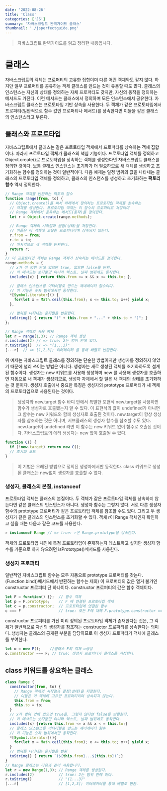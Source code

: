 ```yaml
---
date: '2022-08-26'
title: 'Class'
categories: ['JS']
summary: '자바스크립트 완벽가이드 클래스'
thumbnail: './jsperfectguide.png'
---
```

> 자바스크립트 완벽가이드를 읽고 정리한 내용입니다.
# 클래스
자바스크립트의 객체는 프로퍼티의 고유한 집합이며 다른 어떤 객체와도 같지 않다. 하지만 일부 프로퍼티를 공유하는 객체 클래스를 만드는 것이 유용할 때도 많다. 클래스의 인스턴스는 자신의 상태를 정의하는 자체 프로퍼티도 갖지만, 자신의 동작을 정의하는 메서드도 가진다. 이런 메서드는 클래스에서 정의하며 모든 인스턴스에서 공유한다. 
자바스크립트 클래스는 프로토타입 기반 상속을 사용한다. 두 객체가 같은 프로토타입에서 프로퍼티(일반적으로 함수 값인 프로퍼티나 메서드)를 상속한다면 이들을 같은 클래스의 인스턴스라고 부른다.
## 클래스와 프로토타입
자바스크립트에서 클래스는 같은 프로토타입 객체에서 프로퍼티를 상속하는 객체 집합이다. 따라서 프로토타입 객체가 클래스의 핵심 기능이다. 프로토타입 객체를 정의하고 Object.create()로 프로토타입을 상속하는 객체를 생성한다면 자바스크립트 클래스를 정의한 것이다. 보통 클래스 인스턴스는 초기화가 더 필요하므로 새 객체를 생성하고 초기화하는 함수를 정의하는 것이 일반적이다. 다음 예제는 일정 범위의 값을 나타내는 클래스의 프로토타입 객체를 정의하고, 클래스의 인스턴스를 생성하고 초기화하는 **팩토리함수** 역시 정의한다.
```javascript
// Range 객체를 반환하는 팩토리 함수
function range(from, to) {
  // Object.create()를 써서 아래에서 정의하는 프로토타입 객체를 상속하는
  // 객체를 생성한다. 프로토타입 객체는 이 함수의 프로퍼티로 저장되며
  // Range 객체에서 공유하는 메서드(동작)를 정의한다.
  let r = Object.create(range.methods);

  // Range 객체의 시작점과 끝점(상태)을 저장한다.
  // 이들은 이 객체에 고유한 프로퍼티이며 상속되지 않는다.
  r.from = from;
  r.to = to;
  // 마지막으로 새 객체를 반환한다.
  return r;
}
// 이 프로토타입 객체는 Range 객체가 상속하는 메서드를 정의한다.
range.methods = {
  // x가 이 범위 안에 있으면 true, 없으면 false를 반환.
  // 이 메서드는 숫자뿐만 아니라 텍스트, 날짜 범위에도 동작한다.
  includes(x) { return this.from <= x && x <= this.to; },

  // 클래스 인스턴스를 이터러블로 만드는 제네레이터 함수이다.
  // 이 기능은 숫자 범위에서만 동작한다.
  *[Symbol.iterator]() {
    for(let x = Math.ceil(this.from); x <= this.to; x++) yield x;
  },

  // 범위를 나타내는 문자열을 반환한다.
  toString() { return "(" + this.from + "..." + this.to + ")"; }
};

// Range 객체의 사용 예제
let r = range(1,3); // Range 객체 생성
r.includes(2) // => true: 2는 범위 안에 있다.
r.toString()  // => "(1...3)"
[...r]  // => [1,2,3]; 이터레이터 를 통해 배열로 반환한다.
```
위 예제는 자바스크립트 클래스를 정의하는 단순한 방법이지만 생성자를 정의하지 않았기 때문에 널리 쓰이는 방법은 아니다. 생성자는 새로 생성된 객체를 초기화하도록 설계된 함수이다. 생성자는 new 키워드를 사용해 생성하며 new 를 사용해 생성자를 호출하면 자동으로 새 객체가 생성되므로, 생성자 자체에서 할 일은 새 객체의 상태를 초기화하는 것 뿐이다. 생성자 호출에서 중요한 특징은 생성자의 prototype 프로퍼티가 새 객체의 프로토타입으로 사용된다는 것이다.
> 생성자와 new.target
> 함수 바디 안에서 특별한 포현식 new.target을 사용하면 함수가 생성자로 호출됐는지 알 수 있다. 이 표현식의 값이 undefined가 아니면 그 함수는 new 키워드와 함께 생성자로 호출된 것이다. new.target이 항상 생성자를 참조하는 것은 아니며, 서브클래스의 생성자 함수를 참조할 수도 있다. new.target이 undefined 라면 이 함수는 new 키워드 없이 함수로 호출된 것이다. 자바스크립트의 에러 생성자는 new 없이 호출될 수 있다.
```js
function C() {
  if (!new.target) return new C();
  // 초기화 코드
}
```
> 이 기법은 오래된 방법으로 정의된 생성자에서만 동작한다. class 키워드로 생성된 클래스는 new없이 생성자를 호출할 수 없다.
### 생성자, 클래스의 본질, instanceof
프로토타입 객체는 클래스의 본질이다. 두 객체가 같은 프로토타입 객체를 상속하지 않는다면 같은 클래스의 인스턴스가 아니다. 생성자 함수는 그렇지 않다. 서로 다른 생성자 함수의 prototype 프로퍼티가 같은 프로토타입 객체를 참조할 수도 있다. 그리고 두 생성자가 같은 클래스의 인스턴스를 초기화할 수 있다.
객체 r이 Range 객체인지 확인하고 싶을 때는 다음과 같은 코드를 사용한다.
```javascript
r instanceof Range // => true: r은 Range.prototype을 상속한다.
```
객체의 프로토타입 체인에 특정 프로토타입이 존재하는지 테스트하고 싶지만 생성자 함수를 기준으로 하지 않으려면 isPrototype()메서드를 사용한다.
### 생성자 프로퍼티
일반적인 자바스크립트 함수는 모두 자동으로 prototype 프로퍼티를 갖는다.(Function.bind()메서드에서 반환하는 함수는 제외) 이 프로퍼티의 값은 열거 불가인 constructor 프로퍼티 단 하나이다. constructor 프로퍼티의 값은 함수 객체이다.
```js
let F = function() {};  // 함수 객체
let p = F.prototype;    // F 에 연결된 프로토타입 객체
let c = p.constructor;  // 프로토타입에 연결된 함수
c === F                 // true: 모든 F에 대해 F.prototype.constructor === F
```
constructor 프로퍼티를 가진 미리 정의된 프로토타입 객체가 존재한다는 것은, 그 객체가 일반적으로 자신의 생성자를 참조하는 constructor 프로퍼티를 상속한다는 의미다. 생성자는 클래스의 공개된 부분을 담당하므로 이 생성자 프로퍼티가 객체에 클래스를 부여한다.
```js
let o = new F();    //클래스 F의 객체 o생성
o.constructor === F; // true: 생성자 프로퍼티가 클래스를 지정한다.
```
## class 키워드를 상요하는 클래스
```js
class Range {
  constructor(from, to) {
    // Range 객체의 시작점과 끝점(상태)을 저장한다.
    // 이들은 이 객체에 고유한 프로퍼티이며 상속되지 않는다.
    this.from = from;
    this.to = to;
  }
  // x가 범위 안에 있으면 true를, 그렇지 않다면 false를 반환한다.
  // 이 메서드는 숫자뿐만 아니라 텍스트, 날짜 범위에도 동작한다.
  includes(x) {return this.from <= x && x < = this.to;}
  // 클래스 인스턴스를 이터러블로 만드는 제너레이터 함수
  // 이 기능은 숫자 범위에서만 동작한다.
  *[Symbol.iterator](){
    for(let x = Math.ceil(this.from); x <= this.to; x++) yield x;
  }
  // 범위를 나타내는 문자열을 반환
  toString() { return `(${this.from}...${this.to})`;}
}
// Range 클래스는 다음과 같이 사용합니다.
let r = new Range(1,3); // Range 객체를 생성한다.
r.includes(2)           // true: 2는 범위 안에 있다.
r.toString()            // "(1...3)"
[...r]                  // [1,2,3]; 이터레이터를 통해 배열로 변환.
```
